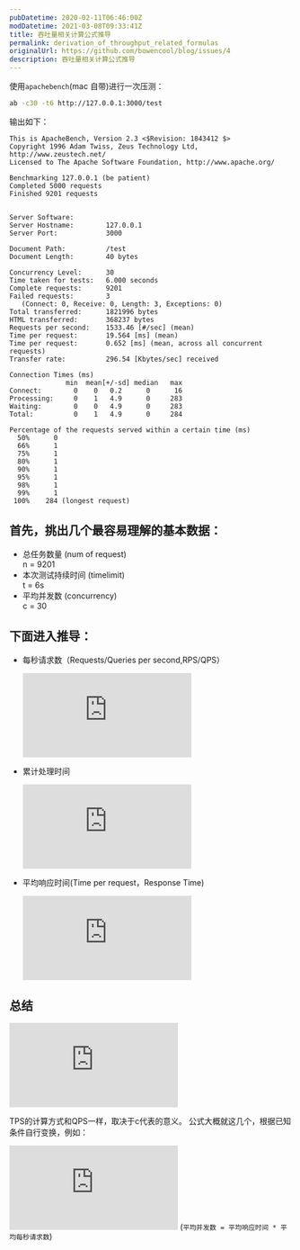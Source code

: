 ```yaml
---
pubDatetime: 2020-02-11T06:46:00Z
modDatetime: 2021-03-08T09:33:41Z
title: 吞吐量相关计算公式推导
permalink: derivation_of_throughput_related_formulas
originalUrl: https://github.com/bowencool/blog/issues/4
description: 吞吐量相关计算公式推导
---
```


使用`apachebench`(mac 自带)进行一次压测：

```sh
ab -c30 -t6 http://127.0.0.1:3000/test
```

输出如下：

```log
This is ApacheBench, Version 2.3 <$Revision: 1843412 $>
Copyright 1996 Adam Twiss, Zeus Technology Ltd, http://www.zeustech.net/
Licensed to The Apache Software Foundation, http://www.apache.org/

Benchmarking 127.0.0.1 (be patient)
Completed 5000 requests
Finished 9201 requests


Server Software:
Server Hostname:        127.0.0.1
Server Port:            3000

Document Path:          /test
Document Length:        40 bytes

Concurrency Level:      30
Time taken for tests:   6.000 seconds
Complete requests:      9201
Failed requests:        3
   (Connect: 0, Receive: 0, Length: 3, Exceptions: 0)
Total transferred:      1821996 bytes
HTML transferred:       368237 bytes
Requests per second:    1533.46 [#/sec] (mean)
Time per request:       19.564 [ms] (mean)
Time per request:       0.652 [ms] (mean, across all concurrent requests)
Transfer rate:          296.54 [Kbytes/sec] received

Connection Times (ms)
              min  mean[+/-sd] median   max
Connect:        0    0   0.2      0      16
Processing:     0    1   4.9      0     283
Waiting:        0    0   4.9      0     283
Total:          0    1   4.9      0     284

Percentage of the requests served within a certain time (ms)
  50%      0
  66%      1
  75%      1
  80%      1
  90%      1
  95%      1
  98%      1
  99%      1
 100%    284 (longest request)
```

## 首先，挑出几个最容易理解的基本数据：

- 总任务数量 (num of request)\
  n = 9201
- 本次测试持续时间 (timelimit)\
  t = 6s
- 平均并发数 (concurrency)\
  c = 30

## 下面进入推导：

- 每秒请求数（Requests/Queries per second,RPS/QPS）

  ![QPS](https://latex.codecogs.com/svg.latex?%5Cdpi%7B120%7D%20QPS%20%3D%20%24%24%5Cfrac%7Bn%7D%7Bt%7D%20%3D%20%5Cfrac%7B9201%7D%7B6s%7D%20%3D%201533.5s%5E%7B-1%7D)

- 累计处理时间

  ![](https://latex.codecogs.com/svg.latex?%5Cdpi%7B120%7D%20totalTime%20%3D%20c%20*%20t)

- 平均响应时间(Time per request，Response Time)

  ![](https://latex.codecogs.com/svg.latex?%5Cdpi%7B120%7D%20RT%20%3D%5Cfrac%7BtotalTime%7D%7Bn%7D%20%3D%5Cfrac%7Bt*c%7D%7Bn%7D%3D%5Cfrac%7Bc%7D%7B%5Cfrac%7Bn%7D%7Bt%7D%7D%3D%5Cfrac%7Bc%7D%7BQPS%7D%3D%5Cfrac%7B30%7D%7B1533.5s%5E%7B-1%7D%7D%3D0.019563091s%3D19.564ms)

## 总结

![](https://latex.codecogs.com/svg.latex?%5Cdpi%7B120%7D%20QPS%20%3D%20%5Cfrac%7Bn%7D%7Bt%7D%20%3D%20%5Cfrac%7Bc%7D%7BRT%7D)

TPS的计算方式和QPS一样，取决于c代表的意义。
公式大概就这几个，根据已知条件自行变换，例如：

![](https://latex.codecogs.com/svg.latex?%5Cdpi%7B120%7D%20c%3DRT%20*%20QPS) (`平均并发数 = 平均响应时间 * 平均每秒请求数`)

<!--
![](https://latex.codecogs.com/svg.latex?%5Cdpi%7B120%7D%20RT%3D%5Cfrac%7Bc%20*%20t%7D%7Bn%7D)

或者（取决于已知条件）：

![](https://latex.codecogs.com/svg.latex?%5Cdpi%7B120%7D%20c%3D%5Cfrac%7BRT%20*%20n%7D%7Bt%7D) -->
